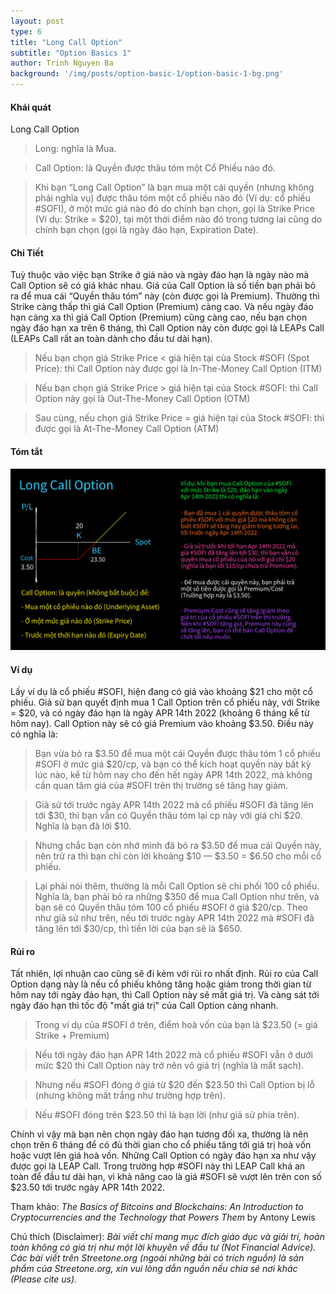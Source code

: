 ```yaml
---
layout: post
type: 6
title: "Long Call Option"
subtitle: "Option Basics 1"
author: Trinh Nguyen Ba
background: '/img/posts/option-basic-1/option-basic-1-bg.png'
---
```


#### Khái quát

Long Call Option

> Long: nghĩa là Mua.

> Call Option: là Quyền được thâu tóm một Cổ Phiếu nào đó.

> Khi bạn “Long Call Option” là bạn mua một cái quyền (nhưng không phải nghĩa vụ) được thâu tóm một cổ phiếu nào đó (Ví dụ: cổ phiếu #SOFI), ở một mức giá nào đó do chính bạn chọn, gọi là Strike Price (Ví dụ: Strike = $20), tại một thời điểm nào đó trong tương lai cũng do chính bạn chọn (gọi là ngày đáo hạn, Expiration Date).

#### Chi Tiết

Tuỳ thuộc vào việc bạn Strike ở giá nào và ngày đáo hạn là ngày nào mà Call Option sẽ có giá khác nhau. Giá của Call Option là số tiền bạn phải bỏ ra để mua cái “Quyền thâu tóm” này (còn được gọi là Premium). Thường thì Strike càng thấp thì giá Call Option (Premium) càng cao. Và nếu ngày đáo hạn càng xa thì giá Call Option (Premium) cũng càng cao, nếu bạn chọn ngày đáo hạn xa trên 6 tháng, thì Call Option này còn được gọi là LEAPs Call (LEAPs Call rất an toàn dành cho đầu tư dài hạn).

> Nếu bạn chọn giá Strike Price < giá hiện tại của Stock #SOFI (Spot Price): thì Call Option này được gọi là In-The-Money Call Option (ITM)

> Nếu bạn chọn giá Strike Price > giá hiện tại của Stock #SOFI: thì Call Option này gọi là Out-The-Money Call Option (OTM)

> Sau cùng, nếu chọn giá Strike Price = giá hiện tại của Stock #SOFI: thì được gọi là At-The-Money Call Option (ATM)

#### Tóm tắt
![option-basic-1](/img/posts/option-basic-1/option-basic-1-summary.png)

#### Ví dụ

Lấy ví dụ là cổ phiếu #SOFI, hiện đang có giá vào khoảng $21 cho một cổ phiếu. Giả sử bạn quyết định mua 1 Call Option trên cổ phiếu này, với Strike = $20, và có ngày đáo hạn là ngày APR 14th 2022 (khoảng 6 tháng kể từ hôm nay). Call Option này sẽ có giá Premium vào khoảng $3.50. Điều này có nghĩa là:

> Bạn vừa bỏ ra $3.50 để mua một cái Quyền được thâu tóm 1 cổ phiếu #SOFI ở mức giá $20/cp, và bạn có thể kích hoạt quyền này bất kỳ lúc nào, kể từ hôm nay cho đến hết ngày APR 14th 2022, mà không cần quan tâm giá của #SOFI trên thị trường sẽ tăng hay giảm.

> Giả sử tới trước ngày APR 14th 2022 mà cổ phiếu #SOFI đã tăng lên tới $30, thì bạn vẫn có Quyền thâu tóm lại cp này với giá chỉ $20. Nghĩa là bạn đã lời $10. 

> Nhưng chắc bạn còn nhớ mình đã bỏ ra $3.50 để mua cái Quyền này, nên trừ ra thì bạn chỉ còn lời khoảng $10 — $3.50 = $6.50 cho mỗi cổ phiếu. 

> Lại phải nói thêm, thường là mỗi Call Option sẽ chi phối 100 cổ phiếu. Nghĩa là, bạn phải bỏ ra những $350 để mua Call Option như trên, và bạn sẽ có Quyền thâu tóm 100 cổ phiếu #SOFI ở giá $20/cp. Theo như giả sử như trên, nếu tới trước ngày APR 14th 2022 mà #SOFI đã tăng lên tới $30/cp, thì tiền lời của bạn sẽ là $650.

#### Rủi ro

Tất nhiên, lợi nhuận cao cũng sẽ đi kèm với rủi ro nhất định. Rủi ro của Call Option dạng này là nếu cổ phiếu không tăng hoặc giảm trong thời gian từ hôm nay tới ngày đáo hạn, thì Call Option này sẽ mất giá trị. Và càng sát tới ngày đáo hạn thì tốc độ "mất giá trị" của Call Option càng nhanh.

> Trong ví dụ của #SOFI ở trên, điểm hoà vốn của bạn là $23.50 (= giá Strike + Premium)

> Nếu tới ngày đáo hạn APR 14th 2022 mà cổ phiếu #SOFI vẫn ở dưới mức $20 thì Call Option này trở nên vô giá trị (nghĩa là mất sạch).

> Nhưng nếu #SOFI đóng ở giá từ $20 đến $23.50 thì Call Option bị lỗ (nhưng không mất trắng như trường hợp trên).

> Nếu #SOFI đóng trên $23.50 thì là bạn lời (như giả sử phía trên).

Chính vì vậy mà bạn nên chọn ngày đáo hạn tương đối xa, thường là nên chọn trên 6 tháng để có đủ thời gian cho cổ phiếu tăng tới giá trị hoà vốn hoặc vượt lên giá hoà vốn. Những Call Option có ngày đáo hạn xa như vậy được gọi là LEAP Call. Trong trường hợp #SOFI này thì LEAP Call khá an toàn để đầu tư dài hạn, vì khả năng cao là giá #SOFI sẽ vượt lên trên con số $23.50 tới trước ngày APR 14th 2022.

Tham khảo: *The Basics of Bitcoins and Blockchains: An Introduction to Cryptocurrencies and the Technology that Powers Them* by Antony Lewis

Chú thích (Disclaimer):
*Bài viết chỉ mang mục đích giáo dục và giải trí, hoàn toàn không có giá trị như một lời khuyên về đầu tư (Not Financial Advice).*
*Các bài viết trên Streetone.org (ngoài những bài có trích nguồn) là sản phẩm của Streetone.org, xin vui lòng dẫn nguồn nếu chia sẻ nơi khác (Please cite us).*